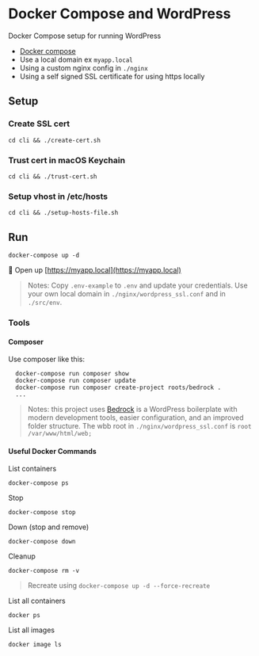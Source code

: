
# Docker Compose and WordPress

Docker Compose setup for running WordPress

+ [Docker compose](https://docs.docker.com/compose/)
+ Use a local domain ex `myapp.local`
+ Using a custom nginx config in `./nginx`
+ Using a self signed SSL certificate for using https locally

## Setup

### Create SSL cert

```shell
cd cli && ./create-cert.sh
```

### Trust cert in macOS Keychain

```shell
cd cli && ./trust-cert.sh
```

### Setup vhost in /etc/hosts

```shell
cd cli && ./setup-hosts-file.sh
```

## Run

```shell
docker-compose up -d
```

🚀 Open up [https://myapp.local](https://myapp.local)

> Notes: Copy `.env-example` to `.env` and update your credentials. Use your own local domain in `./nginx/wordpress_ssl.conf` and in `./src/env`.

### Tools

#### Composer

Use composer like this:

```shell
  docker-compose run composer show
  docker-compose run composer update
  docker-compose run composer create-project roots/bedrock .
  ...
```

> Notes: this project uses [Bedrock](https://github.com/roots/bedrock) is a WordPress boilerplate with modern development tools, easier configuration, and an improved folder structure. The wbb root in `./nginx/wordpress_ssl.conf` is `root /var/www/html/web;`

#### Useful Docker Commands

List containers

```shell
docker-compose ps
```

Stop

```shell
docker-compose stop
```

Down (stop and remove)

```shell
docker-compose down
```

Cleanup

```shell
docker-compose rm -v
```

> Recreate using `docker-compose up -d --force-recreate`

List all containers

```shell
docker ps
```

List all images

```shell
docker image ls
```
